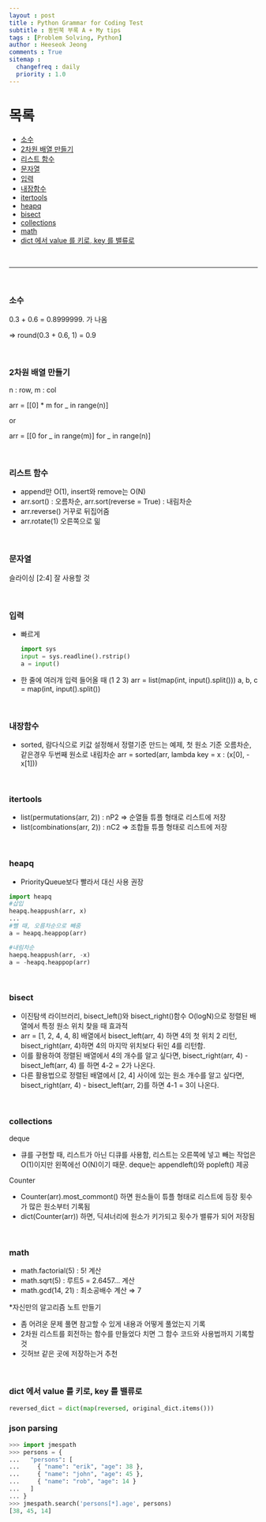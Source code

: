 ```yaml
---
layout : post
title : Python Grammar for Coding Test
subtitle : 동빈북 부록 A + My tips
tags : [Problem Solving, Python]
author : Heeseok Jeong
comments : True
sitemap :
  changefreq : daily
  priority : 1.0
---
```


# 목록
- [소수](#소수)
- [2차원 배열 만들기](#2차원-배열-만들기)
- [리스트 함수](#리스트-함수)
- [문자열](#문자열)
- [입력](#입력)
- [내장함수](#내장함수)
- [itertools](#itertools)
- [heapq](#heapq)
- [bisect](#bisect)
- [collections](#collections)
- [math](#math)
- [dict 에서 value 를 키로, key 를 밸류로](#dict-에서-value-를-키로-key-를-밸류로)

<br>
<hr>
<br>

### 소수


0.3 + 0.6 = 0.8999999. 가 나옴

⇒ round(0.3 + 0.6, 1) = 0.9

<br>


### 2차원 배열 만들기

n : row, m : col

arr = [[0] * m for _ in range(n)]

or

arr = [[0 for _ in range(m)] for _ in range(n)]

<br>

### 리스트 함수

- append만 O(1), insert와 remove는 O(N)
- arr.sort() : 오름차순, arr.sort(reverse = True) : 내림차순
- arr.reverse() 거꾸로 뒤집어줌
- arr.rotate(1) 오른쪽으로 밂

<br>

### 문자열

슬라이싱 [2:4] 잘 사용할 것

<br>

### 입력

- 빠르게

    ```python
    import sys
    input = sys.readline().rstrip()
    a = input()
    ```

- 한 줄에 여러개 입력 들어올 때 (1 2 3)
arr = list(map(int, input().split()))
a, b, c = map(int, input().split())

<br>

### 내장함수

- sorted, 람다식으로 키값 설정해서 정렬기준 만드는 예제, 첫 원소 기준 오름차순, 같은경우 두번째 원소로 내림차순
arr = sorted(arr, lambda key = x : (x[0], -x[1]))

<br>

### itertools

- list(permutations(arr, 2)) : nP2 ⇒ 순열들 튜플 형태로 리스트에 저장
- list(combinations(arr, 2)) : nC2 ⇒ 조합들 튜플 형태로 리스트에 저장

<br>

### heapq

- PriorityQueue보다 빨라서 대신 사용 권장

```python
import heapq
#삽입
heapq.heappush(arr, x)
...
#뺄 때, 오름차순으로 빼줌
a = heapq.heappop(arr)

#내림차순
haepq.heappush(arr, -x)
a = -heapq.heappop(arr)
```

<br>

### bisect

- 이진탐색 라이브러리, bisect_left()와 bisect_right()함수 O(logN)으로 정렬된 배열에서 특정 원소 위치 찾을 때 효과적
- arr = [1, 2, 4, 4, 8] 배열에서 bisect_left(arr, 4) 하면 4의 첫 위치 2 리턴, bisect_right(arr, 4)하면 4의  마지막 위치보다 뒤인 4를 리턴함.
- 이를 활용하여 정렬된 배열에서 4의 개수를 알고 싶다면, bisect_right(arr, 4) - bisect_left(arr, 4) 를 하면 4-2 = 2가 나온다.
- 다른 활용법으로 정렬된 배열에서 [2, 4] 사이에 있는 원소 개수를 알고 싶다면, bisect_right(arr, 4) - bisect_left(arr, 2)를 하면 4-1 = 3이 나온다.

<br>

### collections

deque

- 큐를 구현할 때, 리스트가 아닌 디큐를 사용함, 리스트는 오른쪽에 넣고 빼는 작업은 O(1)이지만 왼쪽에선 O(N)이기 때문. deque는 appendleft()와 popleft() 제공

Counter

- Counter(arr).most_commont() 하면 원소들이 튜플 형태로 리스트에 등장 횟수가 많은 원소부터 기록됨
- dict(Counter(arr)) 하면, 딕셔너리에 원소가 키가되고 횟수가 밸류가 되어 저장됨

<br>

### math

- math.factorial(5) : 5! 계산
- math.sqrt(5) : 루트5 = 2.6457... 계산
- math.gcd(14, 21) : 최소공배수 계산 ⇒ 7

*자신만의 알고리즘 노트 만들기

- 좀 어려운 문제 풀면 참고할 수 있게 내용과 어떻게 풀었는지 기록
- 2차원 리스트를 회전하는 함수를 만들었다 치면 그 함수 코드와 사용법까지 기록할 것
- 깃허브 같은 곳에 저장하는거 추천

<br>

### dict 에서 value 를 키로, key 를 밸류로

```python
reversed_dict = dict(map(reversed, original_dict.items()))
```

### json parsing
```python
>>> import jmespath
>>> persons = {
...   "persons": [
...     { "name": "erik", "age": 38 },
...     { "name": "john", "age": 45 },
...     { "name": "rob", "age": 14 }
...   ]
... }
>>> jmespath.search('persons[*].age', persons)
[38, 45, 14]
```
